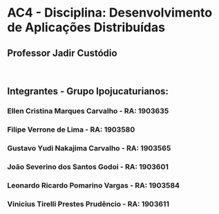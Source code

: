 # AC4 - Disciplina: Desenvolvimento de Aplicações Distribuídas
## Professor Jadir Custódio
<br>

## Integrantes - Grupo Ipojucaturianos:
### Ellen Cristina Marques Carvalho    - RA: 1903635
### Filipe Verrone de Lima             - RA: 1903580
### Gustavo Yudi Nakajima Carvalho     - RA: 1903565
### João Severino dos Santos Godoi     - RA: 1903601
### Leonardo Ricardo Pomarino Vargas   - RA: 1903584
### Vinicius Tirelli Prestes Prudêncio - RA: 1903611
